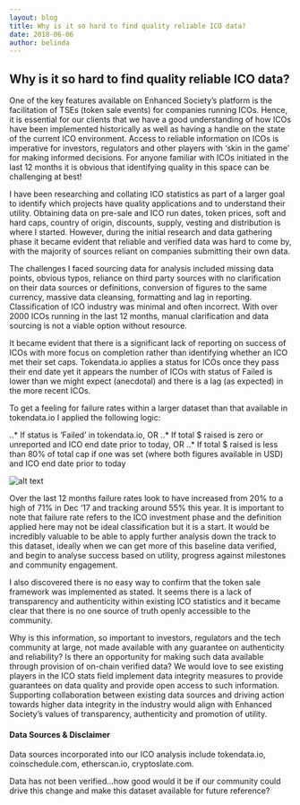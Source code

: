```yaml
---
layout: blog
title: Why is it so hard to find quality reliable ICO data?
date: 2018-06-06
author: belinda
---
```


## Why is it so hard to find quality reliable ICO data?

One of the key features available on Enhanced Society’s platform is the facilitation of TSEs (token sale events) for companies running ICOs.  Hence, it is essential for our clients that we have a good understanding of how ICOs have been implemented historically as well as having a handle on the state of the current ICO environment.  Access to reliable information on ICOs is imperative for investors, regulators and other players with ‘skin in the game’ for making informed decisions.  For anyone familiar with ICOs initiated in the last 12 months it is obvious that identifying quality in this space can be challenging at best!

I have been researching and collating ICO statistics as part of a larger goal to identify which projects have quality applications and to understand their utility.  Obtaining data on pre-sale and ICO run dates, token prices, soft and hard caps, country of origin, discounts, supply, vesting and distribution is where I started.  However, during the initial research and data gathering phase it became evident that reliable and verified data was hard to come by, with the majority of sources reliant on companies submitting their own data.  

The challenges I faced sourcing data for analysis included missing data points, obvious typos, reliance on third party sources with no clarification on their data sources or definitions, conversion of figures to the same currency, massive data cleansing, formatting and lag in reporting. Classification of ICO industry was minimal and often incorrect. With over 2000 ICOs running in the last 12 months, manual clarification and data sourcing is not a viable option without resource. 

It became evident that there is a significant lack of reporting on success of ICOs with more focus on completion rather than identifying whether an ICO met their set caps.  Tokendata.io applies a status for ICOs once they pass their end date yet it appears the number of ICOs with status of Failed is lower than we might expect (anecdotal) and there is a lag (as expected) in the more recent ICOs.

To get a feeling for failure rates within a larger dataset than that available in tokendata.io I applied the following logic:

..* If status is ‘Failed’ in tokendata.io, OR
..* If total $ raised is zero or unreported and ICO end date prior to today, OR
..* If total $ raised is less than 80% of total cap if one was set (where both figures available in USD) and  ICO end date prior to today

![alt text](https://github.com/enhancedsociety/website/blob/ICO-stats/assets/img/ICO_FailureRates.PNG "ICO Failure Rates")

Over the last 12 months failure rates look to have increased from 20% to a high of 71% in Dec ‘17 and tracking around 55% this year. It is important to note that failure rate refers to the ICO investment phase and the definition applied here may not be ideal classification but it is a start.  It would be incredibly valuable to be able to apply further analysis down the track to this dataset, ideally when we can get more of this baseline data verified, and begin to analyse success based on utility, progress against milestones and community engagement. 

I also discovered there is no easy way to confirm that the token sale framework was implemented as stated.  It seems there is a lack of transparency and authenticity within existing ICO statistics and it became clear that there is no one source of truth openly accessible to the community.   

Why is this information, so important to investors, regulators and the tech community at large, not made available with any guarantee on authenticity and reliability?  Is there an opportunity for making such data available through provision of on-chain verified data?  We would love to see existing players in the ICO stats field implement data integrity measures to provide guarantees on data quality and provide open access to such information.  Supporting collaboration between existing data sources and driving action towards higher data integrity in the industry would align with Enhanced Society’s values of transparency, authenticity and promotion of utility.


#### Data Sources & Disclaimer
Data sources incorporated into our ICO analysis include tokendata.io, coinschedule.com, etherscan.io, cryptoslate.com.  

Data has not been verified...how good would it be if our community could drive this change and make this dataset available for future reference?
